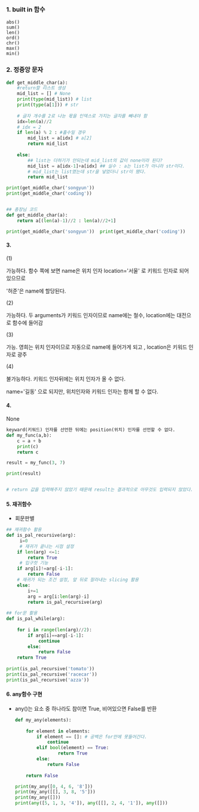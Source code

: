 ### 1. built in 함수

```
abs()
sum()
len()
ord()
chr()
max()
min()
```



### 2. 정중앙 문자 

```python
def get_middle_char(a):
    #return할 리스트 생성
    mid_list = [] # None
    print(type(mid_list)) # list
    print(type(a[1])) # str
    
    # 글자 개수를 2로 나눈 몫을 인덱스로 가지는 글자를 빼내야 함
    idx=len(a)//2
    # idx = 2    
    if len(a) % 2 : #홀수일 경우 
        mid_list = a[idx] # a[2]
        return mid_list    
   
    else:
        ## list는 더하기가 안되는데 mid_list의 값이 none이라 된다?
        mid_list = a[idx-1]+a[idx] ## 실수 : a는 list가 아니라 str이다.
        # mid_list는 list였는데 str을 넣었더니 str이 됐다. 
        return mid_list

print(get_middle_char('songyun'))
print(get_middle_char('coding'))


## 총장님 코드 
def get_middle_char(a):
    return a[(len(a)-1)//2 : len(a)//2+1]

print(get_middle_char('songyun'))  print(get_middle_char('coding')) 
```





#### 3. 

(1)

가능하다. 함수 쪽에 보면 name은 위치 인자 location='서울' 로 키워드 인자로 되어 있으므로 

'허준'은 name에 할당된다. 

(2) 

가능하다. 두 arguments가 키워드 인자이므로 name에는 철수, location에는 대전으로 함수에 들어감

(3)

가능. 영희는 위치 인자이므로 자동으로 name에 들어가게 되고 , location은 키워드 인자로 광주

(4) 

불가능하다. 키워드 인자뒤에는 위치 인자가 올 수 없다.  

name='길동' 으로 되지만, 위치인자와 키워드 인자는 함께 할 수 없다. 

#### 4. 

None

```python
keyward(키워드) 인자를 선언한 뒤에는 position(위치) 인자를 선언할 수 없다.
def my_func(a,b):
    c = a + b
    print(c)
    return c

result = my_func(3, 7)

print(result)


# return 값을 입력해주지 않았기 때문에 result는 결과적으로 아무것도 입력되지 않았다. 다만 my_func 함수 안에서 a + b를 출력해준 것이다.
```



#### 5. 재귀함수

- 회문판별

```python
## 재귀함수 활용
def is_pal_recursive(arg):
     i=0
     # 재귀가 끝나는 시점 설정
    if len(arg) <=1:
        return True
     # 입구컷 기능
    if arg[i]!=arg[-i-1]:
        return False
    # 재귀가 되는 조건 설정, 앞 뒤로 잘라내는 slicing 활용
    else:
        i+=1
        arg = arg[i:len(arg)-i]
        return is_pal_recursive(arg)
 
## for문 활용
def is_pal_while(arg):
    
    for i in range(len(arg)//2):
        if arg[i]==arg[-i-1]:
            continue
        else:
            return False
    return True
    
print(is_pal_recursive('tomato')) 
print(is_pal_recursive('racecar'))
print(is_pal_recursive('azza'))
```



#### 6. any함수 구현

- any()는 요소 중 하나라도 참이면 True, 비어있으면 False를 반환

  ```python
  def my_any(elements):
      
      for element in elements:
          if element == []: # 공백은 for안에 못들어간다.
              continue
          elif bool(element) == True:
                  return True
          else:
              return False
      
      return False
  
  print(my_any([0, 4, 6, '8']))
  print(my_any([[], 3, 8, '5']))
  print(my_any([]))
  print(any([5, 1, 3, '4']), any([[], 2, 4, '1']), any([]))
  ```

  

  
